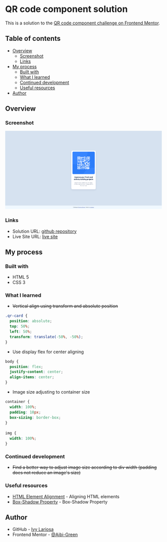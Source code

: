 # QR code component solution

This is a solution to the [QR code component challenge on Frontend Mentor](https://www.frontendmentor.io/challenges/qr-code-component-iux_sIO_H).

## Table of contents

- [Overview](#overview)
  - [Screenshot](#screenshot)
  - [Links](#links)
- [My process](#my-process)
  - [Built with](#built-with)
  - [What I learned](#what-i-learned)
  - [Continued development](#continued-development)
  - [Useful resources](#useful-resources)
- [Author](#author)

## Overview

### Screenshot
![solution](solution/qr-code-component-main-solution-ss.png)

### Links

- Solution URL: [github repository](https://github.com/Aibi-Green/Frontend-Mentor-Projects/tree/main/qr-code-component-main)
- Live Site URL: [live site](https://qr-code-component-main-ivydev.netlify.app/)

## My process

### Built with

- HTML 5
- CSS 3

### What I learned

- ~~Vertical align using transform and absolute position~~
```css
.qr-card {
  position: absolute;
  top: 50%;
  left: 50%;
  transform: translate(-50%, -50%);
}
```

- Use display flex for center aligning
```css
body {
  position: flex;
  justify-content: center;
  align-items: center;
}
```

- Image size adjusting to container size
```css
container {
  width: 100%;
  padding: 10px;
  box-sizing: border-box;
}

img {
  width: 100%;
}
```

### Continued development

- ~~Find a better way to adjust image size according to div width (padding does not reduce an image's size)~~

### Useful resources

- [HTML Element Alignment](https://blog.hubspot.com/website/center-div-css) - Aligning HTML elements
- [Box-Shadow Property](https://www.w3schools.com/cssref/css3_pr_box-shadow.php) - Box-Shadow Property

## Author

- GitHub - [Ivy Lariosa](https://github.com/Aibi-Green)
- Frontend Mentor - [@Aibi-Green](https://www.frontendmentor.io/profile/Aibi-Green)
